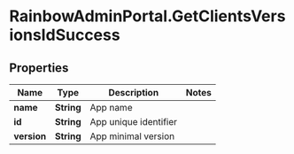 # RainbowAdminPortal.GetClientsVersionsIdSuccess

## Properties

Name | Type | Description | Notes
------------ | ------------- | ------------- | -------------
**name** | **String** | App name | 
**id** | **String** | App unique identifier | 
**version** | **String** | App minimal version | 


